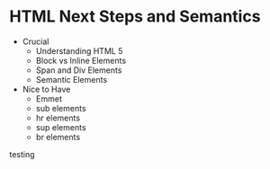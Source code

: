 # HTML Next Steps and Semantics

- Crucial
  - Understanding HTML 5
  - Block vs Inline Elements
  - Span and Div Elements
  - Semantic Elements
- Nice to Have
  - Emmet
  - sub elements
  - hr elements
  - sup elements
  - br elements

testing
